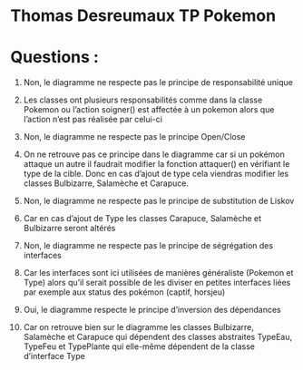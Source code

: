# Thomas Desreumaux TP Pokemon

# Questions :


1.	Non, le diagramme ne respecte pas le principe de responsabilité unique
2.	Les classes ont plusieurs responsabilités comme dans la classe Pokemon ou l’action soigner() est affectée à un pokemon alors que l’action n’est pas réalisée par celui-ci

3.	Non, le diagramme ne respecte pas le principe Open/Close
4.	On ne retrouve pas ce principe dans le diagramme car si un pokémon attaque un autre il faudrait modifier la fonction attaquer() en vérifiant le type de la cible. Donc en cas d’ajout de type cela viendras modifier les classes Bulbizarre, Salamèche et Carapuce.

5.	Non, le diagramme ne respecte pas le principe de substitution de Liskov
6.	Car en cas d’ajout de Type les classes Carapuce, Salamèche et Bulbizarre seront altérés

7.	Non, le diagramme ne respecte pas le principe de ségrégation des interfaces
8.	Car les interfaces sont ici utilisées de manières généraliste (Pokemon et Type) alors qu’il serait possible de les diviser en petites interfaces liées par exemple aux status des pokémon (captif, horsjeu)

9.	Oui, le diagramme respecte le principe d’inversion des dépendances
10.	Car on retrouve bien sur le diagramme les classes Bulbizarre, Salamèche et Carapuce qui dépendent des classes abstraites TypeEau, TypeFeu et TypePlante qui elle-même dépendent de la classe d’interface Type
